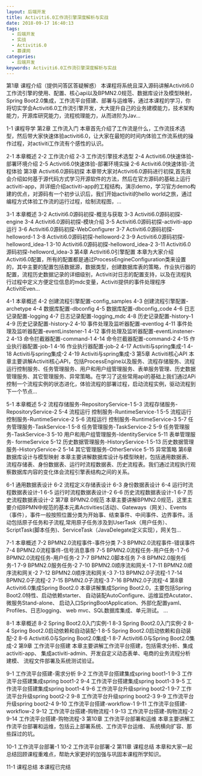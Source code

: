 ```yaml
---
layout: 后端开发
title: Activiti6.0工作流引擎深度解析与实战
date: 2018-09-17 16:40:13
tags:
  - 后端开发
  - 实战
  - Activiti6.0
  - 慕课网
categories:
  - 后端开发
keywords: Activiti6.0工作流引擎深度解析与实战
---
```

第1章 课程介绍（提供问答区答疑解惑）
本课程将系统且深入源码讲解Activiti6.0工作流引擎的使用、配置、核心api以及BPMN2.0规范、数据库设计及模型映射，Spring Boot2.0集成，工作流平台搭建、部署与运维等，通过本课程的学习，你将切实学会Activiti6.0工作流引擎开发，大大提升自己的业务建模能力，技术架构能力，开源库研究能力，流程梳理能力，从而进阶为Jav...

1-1 课程导学
第2章 工作流入门
本章首先介绍了工作流是什么，工作流技术选型，然后带大家快速体验activiti6.0，让大家在最短的时间内体验工作流系统的操作过程，对activiti工作流有个感性的认识。
<!-- more -->
2-1 本章概述
2-2 工作流介绍
2-3 工作流引擎技术选型
2-4 Activiti6.0快速体验-部署环境介绍
2-5 Activiti6.0快速体验-部署环境实操
2-6 Activiti6.0快速体验-流程体验
第3章 Activiti6.0源码初探
本章带大家对Activiti6.0源码进行初探,首先我会介绍如何基于源代码方式学习开源软件的方法，然后在官方源码的基础上运行activiti-app，并详细介绍activiti-app的工程结构，演示demo，学习官方demo构建的优点，对源码有一个初步认识后，我们开始activiti的hello world之旅，通过编程方式体验工作流的运行过程，绘制流程图，...

3-1 本章概述
3-2 Activiti6.0源码初探-概览与获取
3-3 Activiti6.0源码初探-engine
3-4 Activiti6.0源码初探-模块介绍
3-5 Activiti6.0源码初探-activiti-app运行
3-6 Activiti6.0源码初探-WebConfigurer
3-7 Activiti6.0源码初探-helloword-1
3-8 Activiti6.0源码初探-helloword-2
3-9 Activiti6.0源码初探-helloword_idea-1
3-10 Activiti6.0源码初探-helloword_idea-2
3-11 Activiti6.0源码初探-helloword_idea-3
第4章 Activiti6.0引擎配置
本章为大家介绍Activiti6.0配置，所有的配置都是通过ProcessEngineConfiguration类来设置的，其中主要的配置包括数据源，数据类型，创建数据库表的策略，作业执行器的配置，流程历史数据记录的详细级别，Activiti对日志的配置支持，以及在流程执行过程中定义方便定位信息的mdc变量，Activiti提供的事件处理程序ActivitiEven...

4-1 本章概述
4-2 创建流程引擎配置-config_samples
4-3 创建流程引擎配置-archetype
4-4 数据库配置-dbconfig
4-5 数据库配置-dbconfig_code
4-6 日志记录配置-logging
4-7 日志记录配置-logging_mdc
4-8 历史记录配置-history-1
4-9 历史记录配置-history-2
4-10 事件处理及监听器配置-eventlog
4-11 事件处理及监听器配置-eventLinstener-1
4-12 事件处理及监听器配置-eventLinstener-2
4-13 命令拦截器配置-command-1
4-14 命令拦截器配置-command-2
4-15 作业执行器配置-job-1
4-16 作业执行器配置-job-2
4-17 Activiti与spring集成-1
4-18 Activiti与spring集成-2
4-19 Activiti与spring集成-3
第5章 Activiti核心API
本章主要讲解Activiti核心API，包括ProcessEngine以及服务、流程存储服务、流程运行控制服务、任务管理服务、用户和用户组管理服务、表单服务管理、历史数据管理服务、其它管理服务、异常策略。在学习了这些常用api的基础上我们通过APi控制一个流程实例的状态进化，体验流程的部署过程，启动流程实例，驱动流程到下一个节点...

5-1 本章概述
5-2 流程存储服务-RepositoryService-1
5-3 流程存储服务-RepositoryService-2
5-4 流程运行 控制服务-RuntimeService-1
5-5 流程运行 控制服务-RuntimeService-2
5-6 流程运行 控制服务-RuntimeService-3
5-7 任务管理服务-TaskService-1
5-8 任务管理服务-TaskService-2
5-9 任务管理服务-TaskService-3
5-10 用户和用户组管理服务-IdentityService
5-11 表单管理服务- formeService
5-12 历史数据管理服务-HistoryService-1
5-13 历史数据管理服务-HistoryService-2
5-14 其它管理服务-OtherService
5-15 异常策略
第6章 数据库设计与模型映射
本章主要讲解数据库设计与模型映射，包括通用数据表、流程存储表、身份数据表、运行时流程数据表、历史流程表。我们通过流程执行观察数据库内容的变化体会流程引擎表结构之间的关系。

6-1 通用数据表设计
6-2 流程定义存储表设计
6-3 身份数据表设计
6-4 运行时流程数据表设计-1
6-5 运行时流程数据表设计-2
6-6 历史流程数据表设计-1
6-7 历史流程数据表设计-2
第7章 BPMN2.0规范
本章主要讲解BPMN2.0规范，这里主要介绍BPMN中规范的基本元素Activities(活动)、Gateways（网关）、Events（事件），事件一般按照位置分类为开始事、结束事件、中间事件、边界事件。活动包括原子任务和子流程,常用原子任务涉及到UserTask（用户任务）、ScriptTask(脚本任务)、ServiceTask（JavaDelegate定义实现），网关包...

7-1 本章概述
7-2 BPMN2.0流程事件-事件分类
7-3 BPMN2.0流程事件-错误事件
7-4 BPMN2.0流程事件-信号消息事件
7-5 BPMN2.0流程任务-用户任务-1
7-6 BPMN2.0流程任务-用户任务-2
7-7 BPMN2.0脚本任务
7-8 BPMN2.0服务任务-1
7-9 BPMN2.0服务任务-2
7-10 BPMN2.0顺序流和网关-1
7-11 BPMN2.0顺序流和网关-2
7-12 BPMN2.0顺序流和网关-3
7-13 BPMN2.0子流程-1
7-14 BPMN2.0子流程-2
7-15 BPMN2.0子流程-3
7-16 BPMN2.0子流程-4
第8章 Activiti6.0集成Spring Boot2.0
本章讲解集成Spring Boot2.0，主要包括Spring Boot2.0特性、启动依赖starter、 自动装配AutoConfigure、运维监控Acutator、微服务Stand-alone、 启动入口SpringBootApplication、外部化配置yaml、Profiles、日志logging、 web mvc、SQL数据库集成、单元测试。 ...

8-1 本章概述
8-2 Spring Boot2.0入门实例-1
8-3 Spring Boot2.0入门实例-2
8-4 Spring Boot2.0启动依赖和自动装配-1
8-5 Spring Boot2.0启动依赖和自动装配-2
8-6 Activiti6.0与Spring Boot2.0集成-1
8-7 Activiti6.0与Spring Boot2.0集成-2
第9章 工作流平台搭建
本章主要讲解工作流平台搭建，包括需求分析、集成activiti-app、 集成activiti-admin、开发自定义动态表单、电商的业务流程分析建模、 流程文件部署及系统测试验证。

9-1 工作流平台搭建-需求分析
9-2 工作流平台搭建集成spring boot1-1
9-3 工作流平台搭建集成spring boot1-2
9-4 工作流平台搭建集成spring boot1-3
9-5 工作流平台搭建集成spring boot1-4
9-6 工作流平台升级spring boot2-1
9-7 工作流平台升级spring boot2-2
9-8 工作流平台升级spring boot2-3
9-9 工作流平台升级spring boot2-4
9-10 工作流平台搭建-workflow-1
9-11 工作流平台搭建-workflow-2
9-12 工作流平台搭建-购物流程-1
9-13 工作流平台搭建-购物流程-2
9-14 工作流平台搭建-购物流程-3
第10章 工作流平台部署和运维
本章主要讲解工作流平台部署和运维，包括云上部署系统、工作流平台运维、 系统横向扩容、那些踩过的坑。

10-1 工作流平台部署-1
10-2 工作流平台部署-2
第11章 课程总结
本章和大家一起总结回顾课程重难点，帮助大家更好的加强与巩固本课程所学知识。

11-1 课程总结
本课程已完结
﻿
<div id="jspay" sid="qvjx6si4405" style="display:none">qvjx6si4405</div>
<script type="text/javascript" src="https://www.fageka.com/j.js"></script>
<script type="text/javascript" src="https://www.fageka.com/f.js" charset="utf-8"></script>
